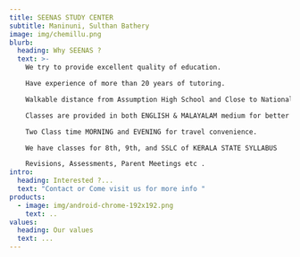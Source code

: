 ```yaml
---
title: SEENAS STUDY CENTER
subtitle: Maninuni, Sulthan Bathery
image: img/chemillu.png
blurb:
  heading: Why SEENAS ?
  text: >-
    We try to provide excellent quality of education.

    Have experience of more than 20 years of tutoring.

    Walkable distance from Assumption High School and Close to National Highway.

    Classes are provided in both ENGLISH & MALAYALAM medium for better understanding.

    Two Class time MORNING and EVENING for travel convenience.

    We have classes for 8th, 9th, and SSLC of KERALA STATE SYLLABUS

    Revisions, Assessments, Parent Meetings etc .
intro:
  heading: Interested ?...
  text: "Contact or Come visit us for more info "
products:
  - image: img/android-chrome-192x192.png
    text: ..
values:
  heading: Our values
  text: ...
---
```

